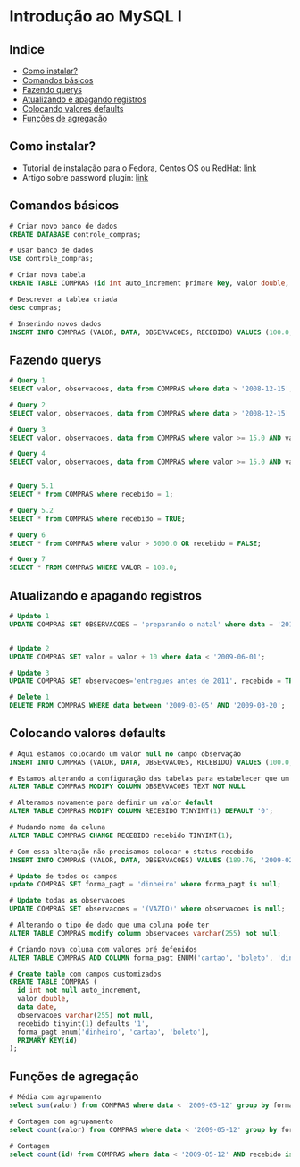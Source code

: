 # Introdução ao MySQL I

## Indice

- [Como instalar?](#como-instalar?)
- [Comandos básicos](#comandos-básicos)
- [Fazendo querys](#fazendo-querys)
- [Atualizando e apagando registros](#atualizando-e-apagando-registros)
- [Colocando valores defaults](#colocando-valores-defaults)
- [Funções de agregação](#funções-de-agregação)

## Como instalar?

- Tutorial de instalação para o Fedora, Centos OS ou RedHat: [link](https://www.if-not-true-then-false.com/2010/install-mysql-on-fedora-centos-red-hat-rhel/)
- Artigo sobre password plugin: [link](https://dev.mysql.com/doc/refman/5.7/en/validate-password-plugin.html)

## Comandos básicos

```sql
# Criar novo banco de dados
CREATE DATABASE controle_compras;

# Usar banco de dados
USE controle_compras;

# Criar nova tabela
CREATE TABLE COMPRAS (id int auto_increment primare key, valor double, data date, observacoes varchar(255), recebido boolean);

# Descrever a tablea criada
desc compras;

# Inserindo novos dados
INSERT INTO COMPRAS (VALOR, DATA, OBSERVACOES, RECEBIDO) VALUES (100.0, '2017-02-01', 'COMPRAS DE FEVEREIRO', 1);

```

## Fazendo querys

```sql
# Query 1
SELECT valor, observacoes, data from COMPRAS where data > '2008-12-15';

# Query 2
SELECT valor, observacoes, data from COMPRAS where data > '2008-12-15' AND data < '2010-12-15';

# Query 3
SELECT valor, observacoes, data from COMPRAS where valor >= 15.0 AND valor <= 35.0;

# Query 4
SELECT valor, observacoes, data from COMPRAS where valor >= 15.0 AND valor <= 35.0 AND observacoes like "LANCHONETE%";


# Query 5.1
SELECT * from COMPRAS where recebido = 1;

# Query 5.2
SELECT * from COMPRAS where recebido = TRUE;

# Query 6
SELECT * from COMPRAS where valor > 5000.0 OR recebido = FALSE;

# Query 7
SELECT * FROM COMPRAS WHERE VALOR = 108.0;
```

## Atualizando e apagando registros

```sql
# Update 1
UPDATE COMPRAS SET OBSERVACOES = 'preparando o natal' where data = '2010-12-20';


# Update 2
UPDATE COMPRAS SET valor = valor + 10 where data < '2009-06-01';

# Update 3
UPDATE COMPRAS SET observacoes='entregues antes de 2011', recebido = TRUE where (data between '2009-07-01' AND '2010-07-01');

# Delete 1
DELETE FROM COMPRAS WHERE data between '2009-03-05' AND '2009-03-20';
```

## Colocando valores defaults

```sql
# Aqui estamos colocando um valor null no campo observação
INSERT INTO COMPRAS (VALOR, DATA, OBSERVACOES, RECEBIDO) VALUES (100.0, '2010-10-10', NULL, 1);

# Estamos alterando a configuração das tabelas para estabelecer que um valor não será nulo
ALTER TABLE COMPRAS MODIFY COLUMN OBSERVACOES TEXT NOT NULL

# Alteramos novamente para definir um valor default
ALTER TABLE COMPRAS MODIFY COLUMN RECEBIDO TINYINT(1) DEFAULT '0';

# Mudando nome da coluna
ALTER TABLE COMPRAS CHANGE RECEBIDO recebido TINYINT(1);

# Com essa alteração não precisamos colocar o status recebido
INSERT INTO COMPRAS (VALOR, DATA, OBSERVACOES) VALUES (189.76, '2009-02-09', 'UMA COMPRA QUALQUER');

# Update de todos os campos
update COMPRAS SET forma_pagt = 'dinheiro' where forma_pagt is null;

# Update todas as observacoes
UPDATE COMPRAS SET observacoes = '(VAZIO)' where observacoes is null;

# Alterando o tipo de dado que uma coluna pode ter
ALTER TABLE COMPRAS modify column observacoes varchar(255) not null;

# Criando nova coluna com valores pré defenidos
ALTER TABLE COMPRAS ADD COLUMN forma_pagt ENUM('cartao', 'boleto', 'dinheiro');

# Create table com campos customizados
CREATE TABLE COMPRAS (
  id int not null auto_increment,
  valor double,
  data date,
  observacoes varchar(255) not null,
  recebido tinyint(1) defaults '1',
  forma_pagt enum('dinheiro', 'cartao', 'boleto'),
  PRIMARY KEY(id)
);
```

## Funções de agregação


```sql
# Média com agrupamento
select sum(valor) from COMPRAS where data < '2009-05-12' group by forma_pagt;

# Contagem com agrupamento
select count(valor) from COMPRAS where data < '2009-05-12' group by forma_pagt;

# Contagem
select count(id) from COMPRAS where data < '2009-05-12' AND recebido is TRUE;

```
